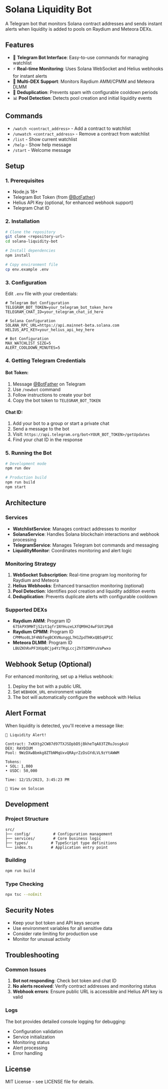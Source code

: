 # Solana Liquidity Bot

A Telegram bot that monitors Solana contract addresses and sends instant alerts when liquidity is added to pools on Raydium and Meteora DEXs.

## Features

- 🤖 **Telegram Bot Interface**: Easy-to-use commands for managing watchlist
- ⚡ **Real-time Monitoring**: Uses Solana WebSocket and Helius webhooks for instant alerts
- 🎯 **Multi-DEX Support**: Monitors Raydium AMM/CPMM and Meteora DLMM
- 🚫 **Deduplication**: Prevents spam with configurable cooldown periods
- 📊 **Pool Detection**: Detects pool creation and initial liquidity events

## Commands

- `/watch <contract_address>` - Add a contract to watchlist
- `/unwatch <contract_address>` - Remove a contract from watchlist  
- `/list` - Show current watchlist
- `/help` - Show help message
- `/start` - Welcome message

## Setup

### 1. Prerequisites

- Node.js 18+ 
- Telegram Bot Token (from [@BotFather](https://t.me/botfather))
- Helius API Key (optional, for enhanced webhook support)
- Telegram Chat ID

### 2. Installation

```bash
# Clone the repository
git clone <repository-url>
cd solana-liquidity-bot

# Install dependencies
npm install

# Copy environment file
cp env.example .env
```

### 3. Configuration

Edit `.env` file with your credentials:

```env
# Telegram Bot Configuration
TELEGRAM_BOT_TOKEN=your_telegram_bot_token_here
TELEGRAM_CHAT_ID=your_telegram_chat_id_here

# Solana Configuration
SOLANA_RPC_URL=https://api.mainnet-beta.solana.com
HELIUS_API_KEY=your_helius_api_key_here

# Bot Configuration
MAX_WATCHLIST_SIZE=5
ALERT_COOLDOWN_MINUTES=5
```

### 4. Getting Telegram Credentials

#### Bot Token:
1. Message [@BotFather](https://t.me/botfather) on Telegram
2. Use `/newbot` command
3. Follow instructions to create your bot
4. Copy the bot token to `TELEGRAM_BOT_TOKEN`

#### Chat ID:
1. Add your bot to a group or start a private chat
2. Send a message to the bot
3. Visit: `https://api.telegram.org/bot<YOUR_BOT_TOKEN>/getUpdates`
4. Find your chat ID in the response

### 5. Running the Bot

```bash
# Development mode
npm run dev

# Production build
npm run build
npm start
```

## Architecture

### Services

- **WatchlistService**: Manages contract addresses to monitor
- **SolanaService**: Handles Solana blockchain interactions and webhook processing
- **TelegramService**: Manages Telegram bot commands and messaging
- **LiquidityMonitor**: Coordinates monitoring and alert logic

### Monitoring Strategy

1. **WebSocket Subscription**: Real-time program log monitoring for Raydium and Meteora
2. **Helius Webhooks**: Enhanced transaction monitoring (optional)
3. **Pool Detection**: Identifies pool creation and liquidity addition events
4. **Deduplication**: Prevents duplicate alerts with configurable cooldown

### Supported DEXs

- **Raydium AMM**: Program ID `675kPX9MHTjS2zt1qfr1NYHuzeLXfQM9H24wFSUt1Mp8`
- **Raydium CPMM**: Program ID `CPMMoo8L3F4NbTegBCKVNunggL7H1ZpdTHKxQB5qKP1C`
- **Meteora DLMM**: Program ID `LBUZKhRxPF3XUpBCjp4YzTKgLccjZhTSDM9YuVaPwxo`

## Webhook Setup (Optional)

For enhanced monitoring, set up a Helius webhook:

1. Deploy the bot with a public URL
2. Set `WEBHOOK_URL` environment variable
3. The bot will automatically configure the webhook with Helius

## Alert Format

When liquidity is detected, you'll receive a message like:

```
🚨 Liquidity Alert!

Contract: 7xKXtg2CW87d97TXJSDpbD5jBkheTqA83TZRuJosgAsU
DEX: RAYDIUM
Pool: 9WzDXwBbmkg8ZTbNMqUxvQRAyrZzDsGYdLVL9zYtAWWM

Tokens:
• SOL: 1,000
• USDC: 50,000

Time: 12/15/2023, 3:45:23 PM

🔗 View on Solscan
```

## Development

### Project Structure

```
src/
├── config/          # Configuration management
├── services/        # Core business logic
├── types/          # TypeScript type definitions
└── index.ts        # Application entry point
```

### Building

```bash
npm run build
```

### Type Checking

```bash
npx tsc --noEmit
```

## Security Notes

- Keep your bot token and API keys secure
- Use environment variables for all sensitive data
- Consider rate limiting for production use
- Monitor for unusual activity

## Troubleshooting

### Common Issues

1. **Bot not responding**: Check bot token and chat ID
2. **No alerts received**: Verify contract addresses and monitoring status
3. **Webhook errors**: Ensure public URL is accessible and Helius API key is valid

### Logs

The bot provides detailed console logging for debugging:
- Configuration validation
- Service initialization
- Monitoring status
- Alert processing
- Error handling

## License

MIT License - see LICENSE file for details.
